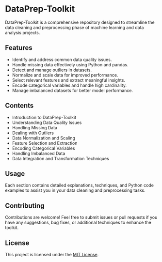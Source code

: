 # DataPrep-Toolkit

DataPrep-Toolkit is a comprehensive repository designed to streamline the data cleaning and preprocessing phase of machine learning and data analysis projects.

## Features

- Identify and address common data quality issues.
- Handle missing data effectively using Python and pandas.
- Detect and manage outliers in datasets.
- Normalize and scale data for improved performance.
- Select relevant features and extract meaningful insights.
- Encode categorical variables and handle high cardinality.
- Manage imbalanced datasets for better model performance.

## Contents

- Introduction to DataPrep-Toolkit
- Understanding Data Quality Issues
- Handling Missing Data
- Dealing with Outliers
- Data Normalization and Scaling
- Feature Selection and Extraction
- Encoding Categorical Variables
- Handling Imbalanced Data
- Data Integration and Transformation Techniques

## Usage

Each section contains detailed explanations, techniques, and Python code examples to assist you in your data cleaning and preprocessing tasks.

## Contributing

Contributions are welcome! Feel free to submit issues or pull requests if you have any suggestions, bug fixes, or additional techniques to enhance the toolkit.

## License

This project is licensed under the [MIT License](LICENSE).
